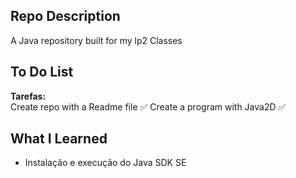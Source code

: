 ## Repo Description
A Java repository built for my lp2 Classes

## To Do List

**Tarefas:**  
Create repo with a Readme file :white_check_mark:
Create a program with Java2D :white_check_mark:



## What I Learned
- Instalação e execução do Java SDK SE


